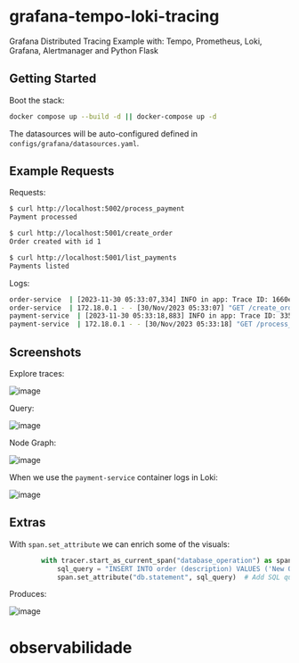 # grafana-tempo-loki-tracing
Grafana Distributed Tracing Example with: Tempo, Prometheus, Loki, Grafana, Alertmanager and Python Flask

## Getting Started

Boot the stack:

```bash
docker compose up --build -d || docker-compose up -d
```

The datasources will be auto-configured defined in `configs/grafana/datasources.yaml`.

## Example Requests

Requests:

```bash
$ curl http://localhost:5002/process_payment
Payment processed 

$ curl http://localhost:5001/create_order
Order created with id 1 

$ curl http://localhost:5001/list_payments
Payments listed 
```

Logs:

```bash
order-service  | [2023-11-30 05:33:07,334] INFO in app: Trace ID: 1660e64b3807719aa4898445766895b8
order-service  | 172.18.0.1 - - [30/Nov/2023 05:33:07] "GET /create_order HTTP/1.1" 200 -
payment-service  | [2023-11-30 05:33:18,883] INFO in app: Trace ID: 335c0cd1cd947c3de92b7cc9a06386e9
payment-service  | 172.18.0.1 - - [30/Nov/2023 05:33:18] "GET /process_payment HTTP/1.1" 200 -
```

## Screenshots

Explore traces:

![image](https://github.com/ruanbekker/grafana-tempo-loki-tracing/assets/567298/3c3d4823-3d21-468a-9af7-568b2b161b10)

Query:

![image](https://github.com/ruanbekker/grafana-tempo-loki-tracing/assets/567298/cac612f6-1de8-4008-8ab9-a571b1f41bd1)

Node Graph:

![image](https://github.com/ruanbekker/grafana-tempo-loki-tracing/assets/567298/c83057d5-e1a0-4e89-a3b5-ea83645211d4)

When we use the `payment-service` container logs in Loki:

![image](https://github.com/ruanbekker/grafana-tempo-loki-tracing/assets/567298/d2f79115-45d0-4298-8301-636a481b23f5)

## Extras

With `span.set_attribute` we can enrich some of the visuals:

```python
        with tracer.start_as_current_span("database_operation") as span:
            sql_query = "INSERT INTO order (description) VALUES ('New Order')"
            span.set_attribute("db.statement", sql_query)  # Add SQL query to span
```

Produces:

![image](https://github.com/ruanbekker/grafana-tempo-loki-tracing/assets/567298/1c3ecd1e-fa48-4dc5-8caf-ce7a244c6fb3)
# observabilidade

